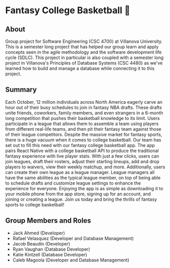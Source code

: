 # Fantasy College Basketball 🏀
## About
Group project for Software Engineering (CSC 4700) at Villanova University. This is a semester long project that has helped our group learn and apply concepts seen in the agile methodology and the software development life cycle (SDLC). This project in particular is also coupled with a semester long project in Villanova's Principles of Database Systems (CSC 4480) as we've learned how to build and manage a database while connecting it to this project.
## Summary
Each October, 12 million individuals across North America eagerly carve an hour out of their busy schedules to join in fantasy NBA drafts. These drafts unite friends, coworkers, family members, and even strangers in a 6-month long competition that pushes their basketball knowledge to its limit. Users participate in a league that allows them to assemble a team using players from different real-life teams, and then pit their fantasy team against those of their league competitors. Despite the massive market for fantasy sports, there is a huge vacuum when it comes to college basketball. Our team has set out to fill this need with our fantasy college basketball app. The app pairs React Native with a college basketball API to produce the traditional fantasy experience with live player stats. With just a few clicks, users can join leagues, draft their rosters, adjust their starting lineups, add and drop players to waivers, view their weekly matchup, and more. Additionally, users can create their own league as a league manager.  League managers all have the same abilities as the typical league member, on top of being able to schedule drafts and customize league settings to enhance the experience for everyone. Enjoying the app is as simple as downloading it to your mobile phone from the app store, signing up for an account, and joining or creating a league. Join us today and bring the thrills of fantasy sports to college basketball!
## Group Members and Roles
* Jack Ahmed (Developer)
* Rafael Velasquez (Developer and Database Management)
* Jacob Beaudin (Developer)
* Ryan Vaughan (Database Developer)
* Katie Kintzell (Database Developer)
* Caleb Magoola (Developer and Database Management)
